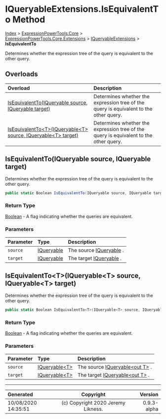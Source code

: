﻿# IQueryableExtensions.IsEquivalentTo Method

[Index](../index.md) > [ExpressionPowerTools.Core](ExpressionPowerTools.Core.a.md) > [ExpressionPowerTools.Core.Extensions](ExpressionPowerTools.Core.Extensions.n.md) > [IQueryableExtensions](ExpressionPowerTools.Core.Extensions.IQueryableExtensions.cs.md) > **IsEquivalentTo**

Determines whether the expression tree of the query is equivalent to the other query.

## Overloads

| Overload | Description |
| :-- | :-- |
| [IsEquivalentTo(IQueryable source, IQueryable target)](#isequivalenttoiqueryable-source-iqueryable-target) | Determines whether the expression tree of the query is equivalent to the other query. |
| [IsEquivalentTo&lt;T>(IQueryable&lt;T> source, IQueryable&lt;T> target)](#isequivalenttotiqueryablet-source-iqueryablet-target) | Determines whether the expression tree of the query is equivalent to the other query. |
## IsEquivalentTo(IQueryable source, IQueryable target)

Determines whether the expression tree of the query is equivalent to the other query.

```csharp
public static Boolean IsEquivalentTo(IQueryable source, IQueryable target)
```

### Return Type

 [Boolean](https://docs.microsoft.com/dotnet/api/system.boolean)  - A flag indicating whether the queries are equivalent.

### Parameters

| Parameter | Type | Description |
| :-- | :-- | :-- |
| `source` | [IQueryable](https://docs.microsoft.com/dotnet/api/system.linq.iqueryable) | The source [IQueryable](https://docs.microsoft.com/dotnet/api/system.linq.iqueryable) . |
| `target` | [IQueryable](https://docs.microsoft.com/dotnet/api/system.linq.iqueryable) | The target [IQueryable](https://docs.microsoft.com/dotnet/api/system.linq.iqueryable) . |


## IsEquivalentTo&lt;T>(IQueryable&lt;T> source, IQueryable&lt;T> target)

Determines whether the expression tree of the query is equivalent to the other query.

```csharp
public static Boolean IsEquivalentTo<T>(IQueryable<T> source, IQueryable<T> target)
```

### Return Type

 [Boolean](https://docs.microsoft.com/dotnet/api/system.boolean)  - A flag indicating whether the queries are equivalent.

### Parameters

| Parameter | Type | Description |
| :-- | :-- | :-- |
| `source` | [IQueryable&lt;T>](https://docs.microsoft.com/dotnet/api/system.linq.iqueryable-1) | The source [IQueryable&lt;out T>](https://docs.microsoft.com/dotnet/api/system.linq.iqueryable-1) . |
| `target` | [IQueryable&lt;T>](https://docs.microsoft.com/dotnet/api/system.linq.iqueryable-1) | The target [IQueryable&lt;out T>](https://docs.microsoft.com/dotnet/api/system.linq.iqueryable-1) . |



---

| Generated | Copyright | Version |
| :-- | :-: | --: |
| 10/08/2020 14:35:51 | (c) Copyright 2020 Jeremy Likness. | 0.9.3-alpha |
